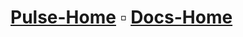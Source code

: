 <link rel="shortcut icon" type="image/x-icon" href="favicon.png">

# [Pulse-Home](https://pulseproject.io) ▫ [Docs-Home](https://docs.pulseproject.io)
